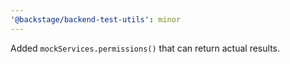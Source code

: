 ```yaml
---
'@backstage/backend-test-utils': minor
---
```


Added `mockServices.permissions()` that can return actual results.
